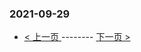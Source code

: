 ### 2021-09-29 
 

- [ < 上一页 ](https://github.com/able8/weibo-hot-record/blob/master/2021-09-28.md) -------- [ 下一页 > ](https://github.com/able8/weibo-hot-record/blob/master/2021-09-30.md)